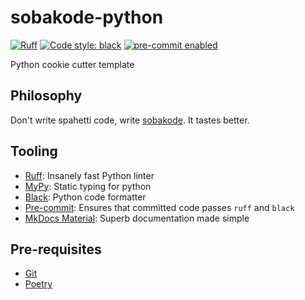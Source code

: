 # sobakode-python

[![Ruff](https://img.shields.io/endpoint?url=https://raw.githubusercontent.com/charliermarsh/ruff/main/assets/badge/v1.json)](https://github.com/charliermarsh/ruff)
[![Code style: black](https://img.shields.io/badge/code%20style-black-000000.svg)](https://github.com/psf/black)
[![pre-commit enabled][pre-commit badge]][pre-commit project]

[pre-commit badge]: https://img.shields.io/badge/pre--commit-enabled-brightgreen?logo=pre-commit&logoColor=white
[pre-commit project]: https://pre-commit.com/

Python cookie cutter template

## Philosophy

Don't write spahetti code, write [sobakode](https://blog.tolki.dev/sobakode/). It tastes better.

## Tooling

- [Ruff](https://github.com/charliermarsh/ruff): Insanely fast Python linter
- [MyPy](https://github.com/python/mypy): Static typing for python
- [Black](https://github.com/psf/black): Python code formatter
- [Pre-commit](https://pre-commit.com/): Ensures that committed code passes `ruff` and `black`
- [MkDocs Material](https://squidfunk.github.io/mkdocs-material/): Superb documentation made simple

## Pre-requisites

- [Git](https://git-scm.com/)
- [Poetry](https://python-poetry.org/)
